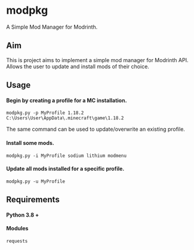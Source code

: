 # modpkg
A Simple Mod Manager for Modrinth.

## Aim
This is project aims to implement a simple mod manager for Modrinth API.          
Allows the user to update and install mods of their choice.

## Usage
#### Begin by creating a profile for a MC installation.
```
modpkg.py -p MyProfile 1.18.2 C:\Users\User\AppData\.minecraft\game\1.18.2
```
The same command can be used to update/overwrite an existing profile.

#### Install some mods.
```
modpkg.py -i MyProfile sodium lithium modmenu
```

#### Update all mods installed for a specific profile.
```
modpkg.py -u MyProfile
```

## Requirements
#### Python 3.8 +
#### Modules
```
requests
```


